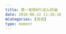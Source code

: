 ```yaml
---
title: 第一发现KFC这么好😂
date: 2016-06-22 11:26:16
mCategories: [说说]
type: moment
---
```


<div id="pics-20160622112616"></div>

<script src="/lib/moment/pics.js"></script>
<script>
var data = [
    {"link": "2016-06-22_000002.jpeg", "type": "shuoshuo"}
];
picsRender(data, "pics-20160622112616");
</script>
